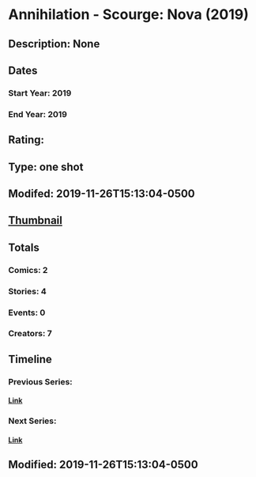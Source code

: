 # Annihilation - Scourge: Nova (2019)
## Description: None
## Dates
### Start Year: 2019
### End Year: 2019
## Rating: 
## Type: one shot
## Modifed: 2019-11-26T15:13:04-0500
## [Thumbnail](http://i.annihil.us/u/prod/marvel/i/mg/b/40/image_not_available.jpg)
## Totals
### Comics: 2
### Stories: 4
### Events: 0
### Creators: 7
## Timeline
### Previous Series: 
#### [Link]()
### Next Series: 
#### [Link]()
## Modified: 2019-11-26T15:13:04-0500